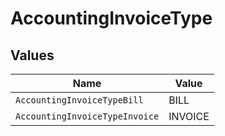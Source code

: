 # AccountingInvoiceType


## Values

| Name                           | Value                          |
| ------------------------------ | ------------------------------ |
| `AccountingInvoiceTypeBill`    | BILL                           |
| `AccountingInvoiceTypeInvoice` | INVOICE                        |